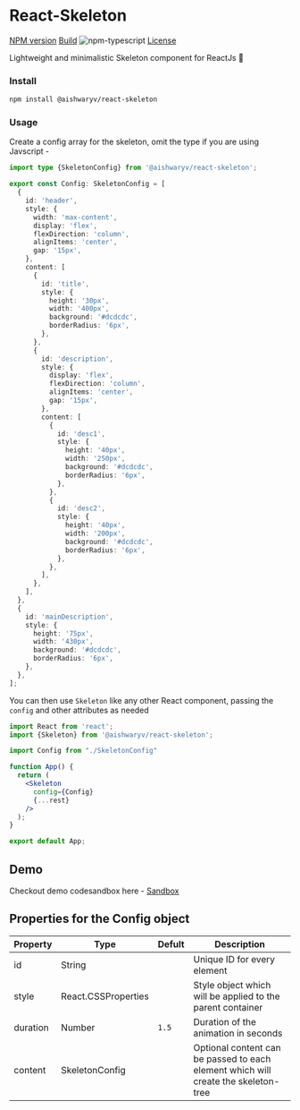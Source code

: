 # React-Skeleton

[NPM version][npm-url]
[Build][github-build-url]
![npm-typescript][npm-typescript]
[License][github-license-url]

Lightweight and minimalistic Skeleton component for ReactJs 🎉

### Install

```bash
npm install @aishwaryv/react-skeleton
```

### Usage

Create a config array for the skeleton, omit the type if you are using Javscript -

```ts
import type {SkeletonConfig} from '@aishwaryv/react-skeleton';

export const Config: SkeletonConfig = [
  {
    id: 'header',
    style: {
      width: 'max-content',
      display: 'flex',
      flexDirection: 'column',
      alignItems: 'center',
      gap: '15px',
    },
    content: [
      {
        id: 'title',
        style: {
          height: '30px',
          width: '400px',
          background: '#dcdcdc',
          borderRadius: '6px',
        },
      },
      {
        id: 'description',
        style: {
          display: 'flex',
          flexDirection: 'column',
          alignItems: 'center',
          gap: '15px',
        },
        content: [
          {
            id: 'desc1',
            style: {
              height: '40px',
              width: '250px',
              background: '#dcdcdc',
              borderRadius: '6px',
            },
          },
          {
            id: 'desc2',
            style: {
              height: '40px',
              width: '200px',
              background: '#dcdcdc',
              borderRadius: '6px',
            },
          },
        ],
      },
    ],
  },
  {
    id: 'mainDescription',
    style: {
      height: '75px',
      width: '430px',
      background: '#dcdcdc',
      borderRadius: '6px',
    },
  },
];
```

You can then use `Skeleton` like any other React component, passing the `config` and other attributes as needed

```jsx
import React from 'react';
import {Skeleton} from '@aishwaryv/react-skeleton';

import Config from "./SkeletonConfig"

function App() {
  return (
    <Skeleton
      config={Config}
      {...rest}
    />
  );
}

export default App;
```

## Demo

Checkout demo codesandbox here - [Sandbox](https://codesandbox.io/p/devbox/w7kqhq?file=%2Fsrc%2FApp.tsx%3A9%2C2 'Demo')

## Properties for the Config object

| Property | Type                | Defult | Description                                                                        |
| -------- | ------------------- | ------ | ---------------------------------------------------------------------------------- |
| id       | String              |        | Unique ID for every element                                                        |
| style    | React.CSSProperties |        | Style object which will be applied to the parent container                         |
| duration | Number              | `1.5`  | Duration of the animation in seconds                                               |
| content  | SkeletonConfig      |        | Optional content can be passed to each element which will create the skeleton-tree |

[npm-url]: https://www.npmjs.com/package/@aishwaryv/react-skeleton
[npm-image]: https://img.shields.io/npm/v/@aishwaryv/react-skeleton
[github-license]: https://img.shields.io/github/license/aishwaryvishwakarma/React-Skeleton
[github-license-url]: https://github.com/aishwaryvishwakarma/React-Skeleton/blob/master/LICENSE
[github-build]: https://github.com/aishwaryvishwakarma/React-Skeleton/actions/workflows/publish.yml/badge.svg
[github-build-url]: https://github.com/aishwaryvishwakarma/React-Skeleton/actions/workflows/publish.yml
[npm-typescript]: https://img.shields.io/npm/types/@aishwaryv/react-skeleton

